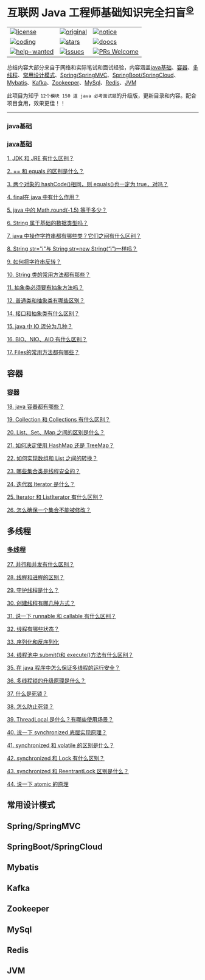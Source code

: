 # 互联网 Java 工程师基础知识完全扫盲<sup>[©](https://github.com/czz1233)</sup>
|  |  |  |
| ------ | ------ | ------ |
| [![license](https://badgen.net/github/license/czz1233/primary-java?color=green)](https://github.com/czz1233/primary-java/blob/master/LICENSE) |  [![original](https://badgen.net/badge/original/%E4%B8%AD%E5%8D%8E%E7%9F%B3%E6%9D%89/orange)](https://github.com/czz1233/primary-java) | [![notice](https://badgen.net/badge/notice/%E7%BB%B4%E6%9D%83%E8%A1%8C%E5%8A%A8/red)](/docs/from-readers/rights-defending-movement.md) | [![wechat-group](https://badgen.net/badge/chat/%E5%BE%AE%E4%BF%A1%E4%BA%A4%E6%B5%81/138c7b)](#公众号) | [![reading](https://badgen.net/badge/books/read%20together/cyan)](https://github.com/doocs/technical-books)
|[![coding](https://badgen.net/badge/leetcode/coding%20together/cyan)](https://github.com/doocs/leetcode)| [![stars](https://badgen.net/github/stars/czz1233/primary-java)](https://github.com/czz1233/primary-java/stargazers)| [![doocs](https://badgen.net/badge/organization/join%20us/cyan)](https://doocs.github.io/#/?id=how-to-join)| [![contributors](https://badgen.net/github/contributors/czz1233/primary-java)](https://github.com/czz1233/primary-java/tree/master/docs/from-readers#contributors)
| [![help-wanted](https://badgen.net/github/label-issues/czz1233/primary-java/help%20wanted/open)](https://github.com/czz1233/primary-java/labels/help%20wanted)| [![issues](https://badgen.net/github/open-issues/czz1233/primary-java)](https://github.com/czz1233/primary-java/issues)| [![PRs Welcome](https://badgen.net/badge/PRs/welcome/green)](http://makeapullrequest.com)

 



总结内容大部分来自于网络和实际笔试和面试经验，内容涵盖[java基础](#java基础)、[容器](#容器)、[多线程](#多线程)、[常用设计模式](#常用设计模式)、[Spring/SpringMVC](#Spring/SpringMVC)、[SpringBoot/SpringCloud](#SpringBoot/SpringCloud)、[Mybatis](#Mybatis)、[Kafka](#Kafka)、[Zookeeper](#Zookeeper)、[MySql](#MySql)、[Redis](#Redis)、[JVM](#JVM)

此项目为知乎 `12个模块 150 道 java 必考面试题`的升级版，更新目录和内容。配合项目食用，效果更佳！！
***
### java基础
### [java基础](/docs/primary-java-page/primary.md)
[1. JDK 和 JRE 有什么区别？](/docs/primary-java-page/primary.md?id=_1jdk-和-jre-有什么区别？)

[2. == 和 equals 的区别是什么？](/docs/primary-java-page/primary.md?id=_2-和-equals-的区别是什么？)

[3. 两个对象的 hashCode()相同，则 equals()也一定为 true，对吗？](/docs/primary-java-page/primary.md?id=_3-两个对象的-hashcode相同，则-equals也一定为-true，对吗？)

[4. final在 java 中有什么作用？](/docs/primary-java-page/primary.md?id=_4-final在-java-中有什么作用？)

[5.  java 中的 Math.round(-1.5) 等于多少？](/docs/primary-java-page/primary.md?id=_5-java-中的-mathround-15-等于多少？)

[6. String 属于基础的数据类型吗？](/docs/primary-java-page/primary.md?id=_6-string-属于基础的数据类型吗？)

[7. java 中操作字符串都有哪些类？它们之间有什么区别？](/docs/primary-java-page/primary.md?id=_7-java-中操作字符串都有哪些类？它们之间有什么区别？)

[8. String str="i"与 String str=new String(“i”)一样吗？](/docs/primary-java-page/primary.md?id=_8-string-strquotiquot与-string-strnew-stringi一样吗？)

[9. 如何将字符串反转？](/docs/primary-java-page/primary.md?id=_9-如何将字符串反转？)

[10. String 类的常用方法都有那些？](/docs/primary-java-page/primary.md?id=_10-string-类的常用方法都有那些？)

[11. 抽象类必须要有抽象方法吗？](/docs/primary-java-page/primary.md?id=_11-抽象类必须要有抽象方法吗？)

[12. 普通类和抽象类有哪些区别？](/docs/primary-java-page/primary.md?id=12-普通类和抽象类有哪些区别？)

[14. 接口和抽象类有什么区别？](/docs/primary-java-page/primary.md?id=_14-接口和抽象类有什么区别？)

[15. java 中 IO 流分为几种？](/docs/primary-java-page/primary.md?id=_15-java-中-io-流分为几种？)

[16. BIO、NIO、AIO 有什么区别？](/docs/primary-java-page/primary.md?id=_16-bio、nio、aio-有什么区别？)

[17. Files的常用方法都有哪些？](/docs/primary-java-page/primary.md?id=_17-files的常用方法都有哪些？)
## 容器
### [容器](/docs/primary-java-page/container.md)

[18. java 容器都有哪些？](/docs/primary-java-page/container.md?id=_18-java-容器都有哪些？)

[19. Collection 和 Collections 有什么区别？](/docs/primary-java-page/container.md?id=_19-collection-和-collections-有什么区别？)

[20. List、Set、Map 之间的区别是什么？](/docs/primary-java-page/container.md?id=_20-list、set、map-之间的区别是什么？)

[21. 如何决定使用 HashMap 还是 TreeMap？](/docs/primary-java-page/container.md?id=_21-如何决定使用-hashmap-还是-treemap？)

[22. 如何实现数组和 List 之间的转换？](/docs/primary-java-page/container.md?id=_22-如何实现数组和-list-之间的转换？)

[23. 哪些集合类是线程安全的？](/docs/primary-java-page/container.md?id=_23-哪些集合类是线程安全的？)

[24. 迭代器 Iterator 是什么？](/docs/primary-java-page/container.md?id=_24-迭代器-iterator-是什么？)

[25. Iterator 和 ListIterator 有什么区别？](/docs/primary-java-page/container.md?id=_25-iterator-和-listiterator-有什么区别？)

[26. 怎么确保一个集合不能被修改？](/docs/primary-java-page/container.md?id=_26-怎么确保一个集合不能被修改？)
## 多线程
### [多线程](/docs/primary-java-page/Multi-threaded.md)

[27. 并行和并发有什么区别？](/docs/primary-java-page/Multi-threaded.md?id=_27-并行和并发有什么区别？)

[28. 线程和进程的区别？](/docs/primary-java-page/Multi-threaded.md?id=_28-线程和进程的区别？)

[29. 守护线程是什么？](/docs/primary-java-page/Multi-threaded.md?id=_29-守护线程是什么？)

[30. 创建线程有哪几种方式？](/docs/primary-java-page/Multi-threaded.md?id=_30-创建线程有哪几种方式？)

[31. 说一下 runnable 和 callable 有什么区别？](/docs/primary-java-page/Multi-threaded.md?id=_31-说一下-runnable-和-callable-有什么区别？)

[32. 线程有哪些状态？](/docs/primary-java-page/Multi-threaded.md?id=_32-线程有哪些状态？)

[33. 序列化和反序列化](/docs/primary-java-page/Multi-threaded.md?id=_33-序列化和反序列化)

[34. 线程池中 submit()和 execute()方法有什么区别？](/docs/primary-java-page/Multi-threaded.md?id=_34-线程池中-submit和-execute方法有什么区别？)

[35. 在 java 程序中怎么保证多线程的运行安全？](/docs/primary-java-page/Multi-threaded.md?id=_35-在-java-程序中怎么保证多线程的运行安全？)

[36. 多线程锁的升级原理是什么？](/docs/primary-java-page/Multi-threaded.md?id=_36-多线程锁的升级原理是什么？)

[37. 什么是死锁？](/docs/primary-java-page/Multi-threaded.md?id=_37-什么是死锁？)

[38. 怎么防止死锁？](/docs/primary-java-page/Multi-threaded.md?id=_38-怎么防止死锁？)

[39. ThreadLocal 是什么？有哪些使用场景？](/docs/primary-java-page/Multi-threaded.md?id=_39-threadlocal-是什么？有哪些使用场景？)

[40. 说一下 synchronized 底层实现原理？](/docs/primary-java-page/Multi-threaded.md?id=_40-说一下-synchronized-底层实现原理？)

[41. synchronized 和 volatile 的区别是什么？](/docs/primary-java-page/Multi-threaded.md?id=_41-synchronized-和-volatile-的区)

[42. synchronized 和 Lock 有什么区别？](/docs/primary-java-page/Multi-threaded.md?id=_42-synchronized-和-lock-有什么区别？)

[43. synchronized 和 ReentrantLock 区别是什么？](/docs/primary-java-page/Multi-threaded.md?id=_43-synchronized-和-reentrantlock-区别是什么？)

[44. 说一下 atomic 的原理](/docs/primary-java-page/Multi-threaded.md?id=_44-说一下-atomic-的原理)
## 常用设计模式
## Spring/SpringMVC
## SpringBoot/SpringCloud
## Mybatis
## Kafka
## Zookeeper
## MySql
## Redis
## JVM



